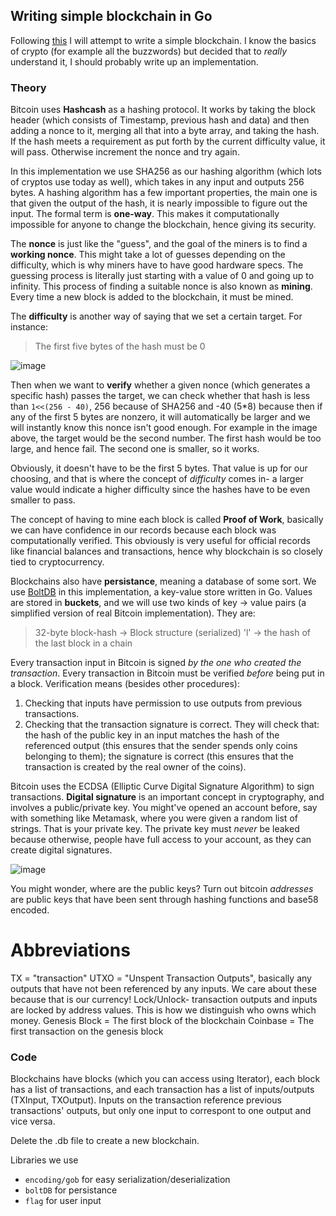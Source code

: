 ## Writing simple blockchain in Go

Following [this](https://jeiwan.net/posts/building-blockchain-in-go-part-1/) I will attempt to write a simple blockchain. I know the basics of crypto (for example all the buzzwords) but decided that to *really* understand it, I should probably write up an implementation.

### Theory

Bitcoin uses **Hashcash** as a hashing protocol. It works by taking the block header (which consists of Timestamp, previous hash and data) and then adding a nonce to it, merging all that into a byte array, and taking the hash. If the hash meets a requirement as put forth by the current difficulty value, it will pass. Otherwise increment the nonce and try again. 

In this implementation we use SHA256 as our hashing algorithm (which lots of cryptos use today as well), which takes in any input and outputs 256 bytes. A hashing algorithm has a few important properties, the main one is that given the output of the hash, it is nearly impossible to figure out the input. The formal term is **one-way**. This makes it computationally impossible for anyone to change the blockchain, hence giving its security.

The **nonce** is just like the "guess", and the goal of the miners is to find a **working nonce**. This might take a lot of guesses depending on the difficulty, which is why miners have to have good hardware specs. The guessing process is literally just starting with a value of 0 and going up to infinity. This process of finding a suitable nonce is also known as **mining**. Every time a new block is added to the blockchain, it must be mined.

The **difficulty** is another way of saying that we set a certain target. For instance:
> The first five bytes of the hash must be 0

![image](https://user-images.githubusercontent.com/69275171/182676783-a08665c2-d86e-472d-97e4-42aabbf1ce1b.png)

Then when we want to **verify** whether a given nonce (which generates a specific hash) passes the target, we can check whether that hash is less than `1<<(256 - 40)`, 256 because of SHA256 and -40 (5*8) because then if any of the first 5 bytes are nonzero, it will automatically be larger and we will instantly know this nonce isn't good enough. For example in the image above, the target would be the second number. The first hash would be too large, and hence fail. The second one is smaller, so it works. 

Obviously, it doesn't have to be the first 5 bytes. That value is up for our choosing, and that is where the concept of *difficulty* comes in- a larger value would indicate a higher difficulty since the hashes have to be even smaller to pass. 

The concept of having to mine each block is called **Proof of Work**, basically we can have confidence in our records because each block was computationally verified. This obviously is very useful for official records like financial balances and transactions, hence why blockchain is so closely tied to cryptocurrency.

Blockchains also have **persistance**, meaning a database of some sort. We use [BoltDB](https://github.com/boltdb/bolt) in this implementation, a key-value store written in Go. Values are stored in **buckets**, and we will use two kinds of key -> value pairs (a simplified version of real Bitcoin implementation). They are:

> 32-byte block-hash -> Block structure (serialized)
> 'l' -> the hash of the last block in a chain

Every transaction input in Bitcoin is signed *by the one who created the transaction*. Every transaction in Bitcoin must be verified *before* being put in a block. Verification means (besides other procedures):

1. Checking that inputs have permission to use outputs from previous transactions.
2. Checking that the transaction signature is correct. They will check that: the hash of the public key in an input matches the hash of the referenced output (this ensures that the sender spends only coins belonging to them); the signature is correct (this ensures that the transaction is created by the real owner of the coins).

Bitcoin uses the ECDSA (Elliptic Curve Digital Signature Algorithm) to sign transactions. **Digital signature** is an important concept in cryptography, and involves a public/private key. You might've opened an account before, say with something like Metamask, where you were given a random list of strings. That is your private key. The private key must *never* be leaked because otherwise, people have full access to your account, as they can create digital signatures.

![image](https://user-images.githubusercontent.com/69275171/182677005-41d3cb2d-86e7-4eb6-8a51-03bb99fda68a.png)

You might wonder, where are the public keys? Turn out bitcoin *addresses* are public keys that have been sent through hashing functions and base58 encoded.

# Abbreviations

TX = "transaction"
UTXO = "Unspent Transaction Outputs", basically any outputs that have not been referenced by any inputs. We care about these because that is our currency!
Lock/Unlock- transaction outputs and inputs are locked by address values. This is how we distinguish who owns which money.
Genesis Block = The first block of the blockchain
Coinbase = The first transaction on the genesis block

### Code

Blockchains have blocks (which you can access using Iterator), each block has a list of transactions, and each transaction has a list of inputs/outputs (TXInput, TXOutput). Inputs on the transaction reference previous transactions' outputs, but only one input to correspont to one output and vice versa.

Delete the .db file to create a new blockchain.

Libraries we use
- `encoding/gob` for easy serialization/deserialization
- `boltDB` for persistance
- `flag` for user input
